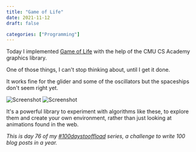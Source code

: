 ```yaml
---
title: "Game of Life"
date: 2021-11-12
draft: false

categories: ["Programming"]
---
```

Today I implemented [Game of Life](https://en.wikipedia.org/wiki/Conway%27s_Game_of_Life) with the help of the CMU CS Academy graphics library.

One of those things, I can't stop thinking about, until I get it done.

It works fine for the glider and some of the oscillators but the spaceships don't seem right yet.

![Screenshot](/img/cmu.gif)
![Screenshot](/img/cmu2.gif)

It's a powerful library to experiment with algorithms like these, to explore them and create your own environment, rather than just looking at animations found in the web.

_This is day 76 of my [#100daystooffload](https://100daystooffload.com/) series, a challenge to write 100 blog posts in a year._